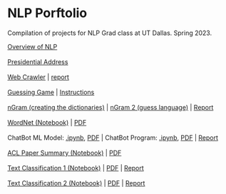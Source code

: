 # NLP Porftolio
Compilation of projects for NLP Grad class at UT Dallas. Spring 2023.

[Overview of NLP](Overview_of_NLP.pdf)
<br />
<br />
[Presidential Address](component_one)
<br />
<br />
[Web Crawler](web_crawler/crawler.py) | [report](web_crawler/report.pdf)
<br />
<br />
[Guessing Game](guessing_game/guessing_game.py) | [Instructions](guessing_game/guessing_game_instructions.pdf)
<br />
<br />
[nGram (creating the dictionaries)](ngrams/ngrams.py) | [nGram 2 (guess language)](ngrams/ngrams_2.py) | [Report](ngrams/report.pdf)
<br />
<br />
[WordNet (Notebook)](wordnet/wordnet.ipynb) | [PDF](wordnet/wordnet.pdf)
<br />
<br />
ChatBot ML Model: [.ipynb](chatbot/model.ipynb), [PDF](chatbot/model.pdf) | ChatBot Program: [.ipynb](chatbot/chatbot.ipynb), [PDF](chatbot/chatbot.pdf) | [Report](chatbot/report.pdf)
<br />
<br />
[ACL Paper Summary (Notebook)](wordnet/wordnet.ipynb) | [PDF](wordnet/wordnet.pdf)
<br />
<br />
[Text Classification 1 (Notebook)](wordnet/wordnet.ipynb) | [PDF](wordnet/wordnet.pdf) | [Report]()
<br />
<br />
[Text Classification 2 (Notebook)](wordnet/wordnet.ipynb) | [PDF](wordnet/wordnet.pdf) | [Report]()
<br />
<br />
